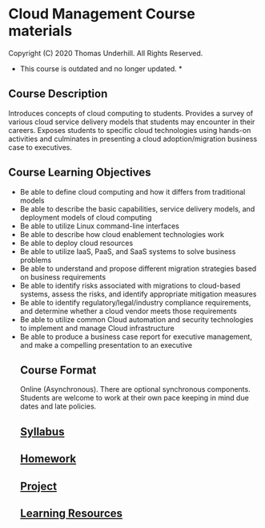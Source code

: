 # Cloud Management Course materials
Copyright (C) 2020 Thomas Underhill.  All Rights Reserved.
<br>
* This course is outdated and no longer updated. *
## Course Description
Introduces concepts of cloud computing to students. Provides a survey of various cloud service delivery models that students may encounter in their careers.  Exposes students to specific cloud technologies using hands-on activities and culminates in presenting a cloud adoption/migration business case to executives.

## Course Learning Objectives
<ul>
  <li>Be able to define cloud computing and how it differs from traditional models
  <li>Be able to describe the basic capabilities, service delivery models, and deployment models of cloud computing
  <li>Be able to utilize Linux command-line interfaces
  <li>Be able to describe how cloud enablement technologies work
  <li>Be able to deploy cloud resources
  <li>Be able to utilize IaaS, PaaS, and SaaS systems to solve business problems
  <li>Be able to understand and propose different migration strategies based on business requirements
  <li>Be able to identify risks associated with migrations to cloud-based systems, assess the risks, and identify appropriate mitigation measures
  <li>Be able to identify regulatory/legal/industry compliance requirements, and determine whether a cloud vendor meets those requirements
  <li>Be able to utilize common Cloud automation and security technologies to implement and manage Cloud infrastructure
  <li>Be able to produce a business case report for executive management, and make a compelling presentation to an executive

## Course Format
Online (Asynchronous).  There are optional synchronous components.  Students are welcome to work at their own pace keeping in mind due dates and late policies.
## [Syllabus](https://github.com/captainarcher/cloud-management-course/blob/master/MIS484-6_Cloud_Management_Underhill_Fall2020.docx)<br>
## [Homework](https://github.com/captainarcher/cloud-management-course/blob/master/homework/)<br>
## [Project](https://github.com/captainarcher/cloud-management-course/blob/master/project/)<br>
## [Learning Resources](https://github.com/captainarcher/cloud-management-course/blob/master/learningresources/)<br>
